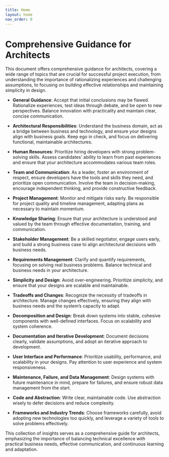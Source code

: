 ```yaml
---
title: Home
layout: home
nav_order: 0
---
```


# Comprehensive Guidance for Architects

This document offers comprehensive guidance for architects, covering a wide range of topics that are crucial for successful project execution, from understanding the importance of rationalizing experiences and challenging assumptions, to focusing on building effective relationships and maintaining simplicity in design.

- **General Guidance**: Accept that initial conclusions may be flawed. Rationalize experiences, test ideas through debate, and be open to new perspectives. Balance innovation with practicality and maintain clear, concise communication.
  
- **Architectural Responsibilities**: Understand the business domain, act as a bridge between business and technology, and ensure your designs align with business goals. Keep ego in check, and focus on delivering functional, maintainable architectures.

- **Human Resources**: Prioritize hiring developers with strong problem-solving skills. Assess candidates' ability to learn from past experiences and ensure that your architecture accommodates various team roles.

- **Team and Communication**: As a leader, foster an environment of respect, ensure developers have the tools and skills they need, and prioritize open communication. Involve the team in decision-making, encourage independent thinking, and provide constructive feedback.

- **Project Management**: Monitor and mitigate risks early. Be responsible for project quality and timeline management, adapting plans as necessary to maintain momentum.

- **Knowledge Sharing**: Ensure that your architecture is understood and valued by the team through effective documentation, training, and communication.

- **Stakeholder Management**: Be a skilled negotiator, engage users early, and build a strong business case to align architectural decisions with business needs.

- **Requirements Management**: Clarify and quantify requirements, focusing on solving real business problems. Balance technical and business needs in your architecture.

- **Simplicity and Design**: Avoid over-engineering. Prioritize simplicity, and ensure that your designs are scalable and maintainable.

- **Tradeoffs and Changes**: Recognize the necessity of tradeoffs in architecture. Manage changes effectively, ensuring they align with business needs and the system’s capacity to adapt.

- **Decomposition and Design**: Break down systems into stable, cohesive components with well-defined interfaces. Focus on scalability and system coherence.

- **Documentation and Iterative Development**: Document decisions clearly, validate assumptions, and adopt an iterative approach to development.

- **User Interface and Performance**: Prioritize usability, performance, and scalability in your designs. Pay attention to user experience and system responsiveness.

- **Maintenance, Failure, and Data Management**: Design systems with future maintenance in mind, prepare for failures, and ensure robust data management from the start.

- **Code and Abstraction**: Write clear, maintainable code. Use abstraction wisely to defer decisions and reduce complexity.

- **Frameworks and Industry Trends**: Choose frameworks carefully, avoid adopting new technologies too quickly, and leverage a variety of tools to solve problems effectively.

This collection of insights serves as a comprehensive guide for architects, emphasizing the importance of balancing technical excellence with practical business needs, effective communication, and continuous learning and adaptation.